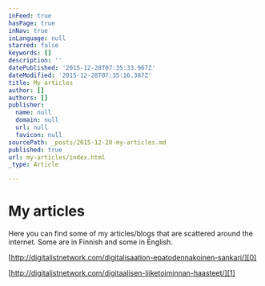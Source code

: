 ```yaml
---
inFeed: true
hasPage: true
inNav: true
inLanguage: null
starred: false
keywords: []
description: ''
datePublished: '2015-12-28T07:35:33.967Z'
dateModified: '2015-12-28T07:35:16.387Z'
title: My articles
author: []
authors: []
publisher:
  name: null
  domain: null
  url: null
  favicon: null
sourcePath: _posts/2015-12-28-my-articles.md
published: true
url: my-articles/index.html
_type: Article

---
```

# My articles

Here you can find some of my articles/blogs that are scattered around the internet. Some are in Finnish and some in English.

[http://digitalistnetwork.com/digitalisaation-epatodennakoinen-sankari/][0]

[http://digitalistnetwork.com/digitaalisen-liiketoiminnan-haasteet/][1]



[0]: http://digitalistnetwork.com/digitalisaation-epatodennakoinen-sankari/
[1]: http://digitalistnetwork.com/digitaalisen-liiketoiminnan-haasteet/